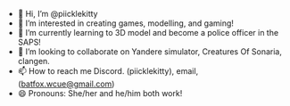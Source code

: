 - 👋 Hi, I’m @piicklekitty
- 👀 I’m interested in creating games, modelling, and gaming!
- 🌱 I’m currently learning to 3D model and become a police officer in the SAPS!
- 💞️ I’m looking to collaborate on Yandere simulator, Creatures Of Sonaria, clangen. 
- 📫 How to reach me Discord. (piicklekitty), email, (batfox.wcue@gmail.com) 
- 😄 Pronouns: She/her and he/him both work!

<!---
piicklekitty/piicklekitty is a ✨ special ✨ repository because its `README.md` (this file) appears on your GitHub profile.
You can click the Preview link to take a look at your changes.
--->
